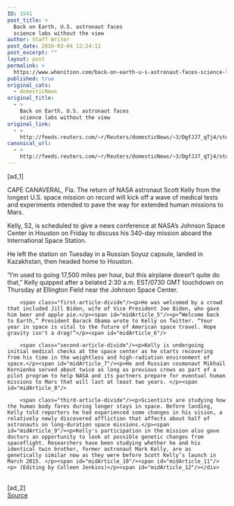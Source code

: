 ```yaml
---
ID: 1541
post_title: >
  Back on Earth, U.S. astronaut faces
  science labs without the view
author: Staff Writer
post_date: 2016-03-04 12:24:12
post_excerpt: ""
layout: post
permalink: >
  https://www.whenitson.com/back-on-earth-u-s-astronaut-faces-science-labs-without-the-view/
published: true
original_cats:
  - domesticNews
original_title:
  - >
    Back on Earth, U.S. astronaut faces
    science labs without the view
original_link:
  - >
    http://feeds.reuters.com/~r/Reuters/domesticNews/~3/DgfJJ7_qTj4/story01.htm
canonical_url:
  - >
    http://feeds.reuters.com/~r/Reuters/domesticNews/~3/DgfJJ7_qTj4/story01.htm
---
```

 [ad_1]
<br><div id="articleText">
<span id="midArticle_start"/>

<span id="midArticle_0"/><span class="focusParagraph" readability="5"><p><span class="articleLocation">CAPE CANAVERAL, Fla.</span> The return of NASA astronaut Scott Kelly from the longest U.S. space mission on record will kick off a wave of medical tests and experiments intended to pave the way for extended human missions to Mars.</p></span><span id="midArticle_1"/><p>Kelly, 52, is scheduled to give a news conference at NASA’s Johnson Space Center in Houston on Friday to discuss his 340-day mission aboard the International Space Station.</p><span id="midArticle_2"/><p>He left the station on Tuesday in a Russian Soyuz capsule, landed in Kazakhstan, then headed home to Houston.</p><span id="midArticle_3"/><p>“I’m used to going 17,500 miles per hour, but this airplane doesn’t quite do that,” Kelly quipped after a belated 2:30 a.m. EST/0730 GMT touchdown on Thursday at Ellington Field near the Johnson Space Center.</p><span id="midArticle_4"/>
        
        <span class="first-article-divide"/><p>He was welcomed by a crowd that included Jill Biden, wife of Vice President Joe Biden, who gave him beer and apple pie.</p><span id="midArticle_5"/><p>“Welcome back to Earth,” President Barack Obama wrote to Kelly on Twitter. “Your year in space is vital to the future of American space travel. Hope gravity isn't a drag!”</p><span id="midArticle_6"/>
        
        <span class="second-article-divide"/><p>Kelly is undergoing initial medical checks at the space center as he starts recovering from his time in the weightless and high-radiation environment of space.</p><span id="midArticle_7"/><p>He and Russian cosmonaut Mikhail Kornienko served about twice as long as previous crews as part of a pilot program to help NASA and its partners prepare for eventual human missions to Mars that will last at least two years. </p><span id="midArticle_8"/>
        
        <span class="third-article-divide"/><p>Scientists are studying how the human body fares during longer stays in space. Before landing, Kelly told reporters he had experienced some changes in his vision, a relatively newly discovered affliction that affects about half of astronauts on long-duration space missions.</p><span id="midArticle_9"/><p>Kelly's participation in the mission also gave doctors an opportunity to look at possible genetic changes from spaceflight. Researchers have been studying whether he and his identical twin brother, former astronaut Mark Kelly, are as genetically similar now as they were before Scott Kelly’s launch in March 2015. </p><span id="midArticle_10"/><span id="midArticle_11"/><p> (Editing by Colleen Jenkins)</p><span id="midArticle_12"/></div>
<br>[ad_2]
<br><a href="http://feeds.reuters.com/~r/Reuters/domesticNews/~3/DgfJJ7_qTj4/story01.htm">Source </a>